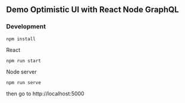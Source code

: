 ## Demo Optimistic UI with React Node GraphQL

### Development

```
npm install
```

React

```
npm run start
```

Node server

```
npm run serve
```

then go to http://localhost:5000
